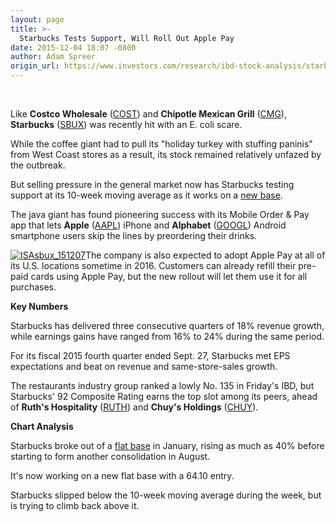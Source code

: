 ```yaml
---
layout: page
title: >-
  Starbucks Tests Support, Will Roll Out Apple Pay
date: 2015-12-04 18:07 -0800
author: Adam Spreer
origin_url: https://www.investors.com/research/ibd-stock-analysis/starbucks-e-coli-outbreak/
---
```





 


Like **Costco Wholesale** ([COST](https://research.investors.com/quote.aspx?symbol=COST)) and **Chipotle Mexican Grill** ([CMG](https://research.investors.com/quote.aspx?symbol=CMG)), **Starbucks** ([SBUX](https://research.investors.com/quote.aspx?symbol=SBUX)) was recently hit with an E. coli scare.


While the coffee giant had to pull its "holiday turkey with stuffing paninis" from West Coast stores as a result, its stock remained relatively unfazed by the outbreak.


But selling pressure in the general market now has Starbucks testing support at its 10-week moving average as it works on a [new base](http://education.investors.com/lesson.aspx?id=736314&sourceid=735787).


The java giant has found pioneering success with its Mobile Order & Pay app that lets **Apple** ([AAPL](https://research.investors.com/quote.aspx?symbol=AAPL)) iPhone and **Alphabet** ([GOOGL](https://research.investors.com/quote.aspx?symbol=GOOGL)) Android smartphone users skip the lines by preordering their drinks.


[![ISAsbux_151207](http://ibdcmsprod10/wp-content/uploads/2015/12/ISAsbux_151207.png)](http://ibdcmsprod10/wp-content/uploads/2015/12/ISAsbux_151207.png)The company is also expected to adopt Apple Pay at all of its U.S. locations sometime in 2016. Customers can already refill their pre-paid cards using Apple Pay, but the new rollout will let them use it for all purchases.


**Key Numbers**


Starbucks has delivered three consecutive quarters of 18% revenue growth, while earnings gains have ranged from 16% to 24% during the same period.


For its fiscal 2015 fourth quarter ended Sept. 27, Starbucks met EPS expectations and beat on revenue and same-store-sales growth.


The restaurants industry group ranked a lowly No. 135 in Friday's IBD, but Starbucks' 92 Composite Rating earns the top slot among its peers, ahead of **Ruth's Hospitality** ([RUTH](https://research.investors.com/quote.aspx?symbol=RUTH)) and **Chuy's Holdings** ([CHUY](https://research.investors.com/quote.aspx?symbol=CHUY)).


**Chart Analysis**


Starbucks broke out of a [flat base](http://education.investors.com/education/lesson.aspx?id=736315&sourceid=735787&page=3) in January, rising as much as 40% before starting to form another consolidation in August.


It's now working on a new flat base with a 64.10 entry.


Starbucks slipped below the 10-week moving average during the week, but is trying to climb back above it.




